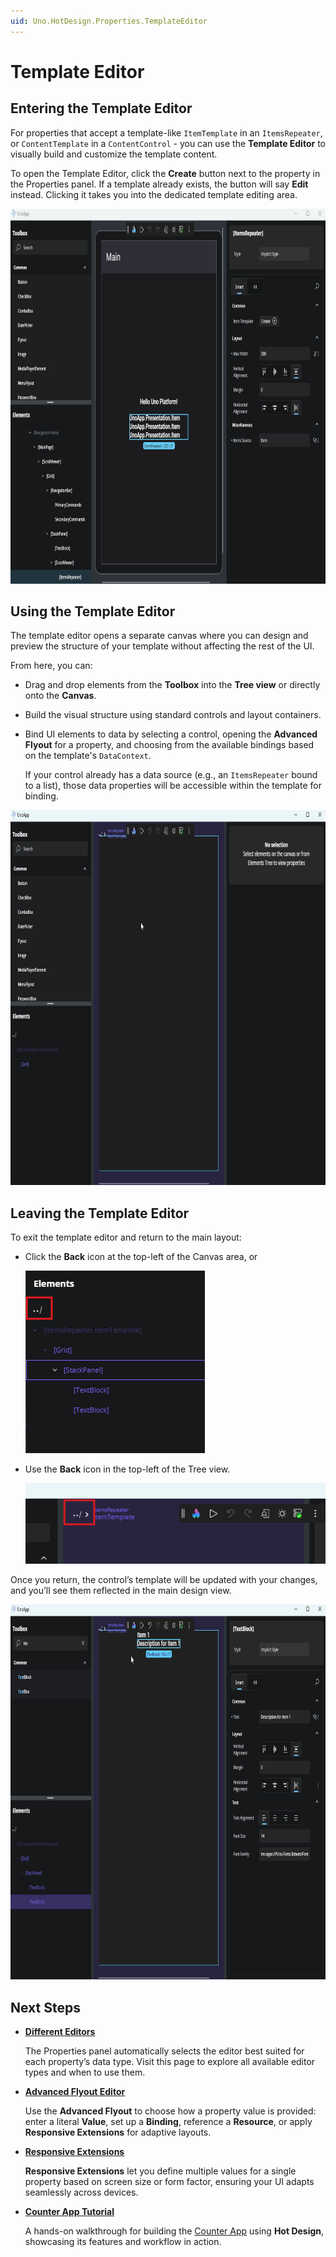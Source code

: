 ```yaml
---
uid: Uno.HotDesign.Properties.TemplateEditor
---
```


# Template Editor

## Entering the Template Editor

For properties that accept a template-like `ItemTemplate` in an `ItemsRepeater`, or `ContentTemplate` in a `ContentControl` - you can use the **Template Editor** to visually build and customize the template content.

To open the Template Editor, click the **Create** button next to the property in the Properties panel. If a template already exists, the button will say **Edit** instead. Clicking it takes you into the dedicated template editing area.

<img src="Assets/properties-enter-template-editor.gif" height="600" alt="GIF showing how to enter the Template Editor" />

## Using the Template Editor

The template editor opens a separate canvas where you can design and preview the structure of your template without affecting the rest of the UI.

From here, you can:

- Drag and drop elements from the **Toolbox** into the **Tree view** or directly onto the **Canvas**.
- Build the visual structure using standard controls and layout containers.
- Bind UI elements to data by selecting a control, opening the **Advanced Flyout** for a property, and choosing from the available bindings based on the template's `DataContext`.

  If your control already has a data source (e.g., an `ItemsRepeater` bound to a list), those data properties will be accessible within the template for binding.

<img src="Assets/properties-using-template-editor.gif" height="600" alt="GIF showing how to use the Template Editor" />

## Leaving the Template Editor

To exit the template editor and return to the main layout:

- Click the **Back** icon at the top-left of the Canvas area, or

  ![Leave Template Editor through Canvas](Assets/properties-leave-template-editor-window.png)

- Use the **Back** icon in the top-left of the Tree view.

  ![Leave Template Editor through Tree](Assets/properties-leave-template-editor-tree.png)

Once you return, the control’s template will be updated with your changes, and you’ll see them reflected in the main design view.

<img src="Assets/properties-leaving-template-editor.gif" height="600" alt="GIF showing how to leave the Template Editor" />

## Next Steps

- **[Different Editors](xref:Uno.HotDesign.Properties.Editors)**

  The Properties panel automatically selects the editor best suited for each property’s data type. Visit this page to explore all available editor types and when to use them.

- **[Advanced Flyout Editor](xref:Uno.HotDesign.Properties.AdvancedFlyout)**

  Use the **Advanced Flyout** to choose how a property value is provided: enter a literal **Value**, set up a **Binding**, reference a **Resource**, or apply **Responsive Extensions** for adaptive layouts.

- **[Responsive Extensions](xref:Uno.HotDesign.Properties.AdvancedFlyout.ResponsiveExtensions)**

  **Responsive Extensions** let you define multiple values for a single property based on screen size or form factor, ensuring your UI adapts seamlessly across devices.

- **[Counter App Tutorial](xref:Uno.HotDesign.GetStarted.CounterTutorial)**

  A hands-on walkthrough for building the [Counter App](xref:Uno.Workshop.Counter) using **Hot Design**, showcasing its features and workflow in action.
